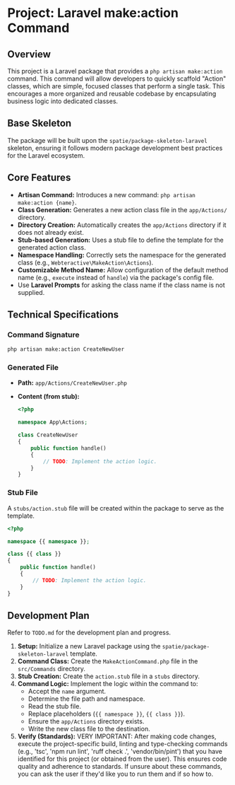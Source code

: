 # Project: Laravel make:action Command

## Overview

This project is a Laravel package that provides a `php artisan make:action` command. This command will allow developers to quickly scaffold "Action" classes, which are simple, focused classes that perform a single task. This encourages a more organized and reusable codebase by encapsulating business logic into dedicated classes.

## Base Skeleton

The package will be built upon the `spatie/package-skeleton-laravel` skeleton, ensuring it follows modern package development best practices for the Laravel ecosystem.

## Core Features

-   **Artisan Command:** Introduces a new command: `php artisan make:action {name}`.
-   **Class Generation:** Generates a new action class file in the `app/Actions/` directory.
-   **Directory Creation:** Automatically creates the `app/Actions` directory if it does not already exist.
-   **Stub-based Generation:** Uses a stub file to define the template for the generated action class.
-   **Namespace Handling:** Correctly sets the namespace for the generated class (e.g., `Webteractive\MakeAction\Actions`).
-   **Customizable Method Name:** Allow configuration of the default method name (e.g., `execute` instead of `handle`) via the package's config file.
-   Use **Laravel Prompts** for asking the class name if the class name is not supplied.

## Technical Specifications

### Command Signature

```bash
php artisan make:action CreateNewUser
```

### Generated File

-   **Path:** `app/Actions/CreateNewUser.php`
-   **Content (from stub):**

    ```php
    <?php

    namespace App\Actions;

    class CreateNewUser
    {
        public function handle()
        {
            // TODO: Implement the action logic.
        }
    }
    ```

### Stub File

A `stubs/action.stub` file will be created within the package to serve as the template.

```php
<?php

namespace {{ namespace }};

class {{ class }}
{
    public function handle()
    {
        // TODO: Implement the action logic.
    }
}
```

## Development Plan

Refer to `TODO.md` for the development plan and progress.

1.  **Setup:** Initialize a new Laravel package using the `spatie/package-skeleton-laravel` template.
2.  **Command Class:** Create the `MakeActionCommand.php` file in the `src/Commands` directory.
3.  **Stub Creation:** Create the `action.stub` file in a `stubs` directory.
4.  **Command Logic:** Implement the logic within the command to:
    -   Accept the `name` argument.
    -   Determine the file path and namespace.
    -   Read the stub file.
    -   Replace placeholders (`{{ namespace }}`, `{{ class }}`).
    -   Ensure the `app/Actions` directory exists.
    -   Write the new class file to the destination.
5.  **Verify (Standards):** VERY IMPORTANT: After making code changes, execute the project-specific build, linting and type-checking commands (e.g., 'tsc', 'npm run lint', 'ruff check .', 'vendor/bin/pint') that you have identified for this project (or obtained from the user). This ensures code quality and adherence to standards. If unsure about these commands, you can ask the user if they'd like you to run them and if so how to.

